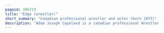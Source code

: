 ```yaml
---
pageid: 306723
title: "Edge (wrestler)"
short_summary: "Canadian professional wrestler and actor (born 1973)"
description: "Adam Joseph Copeland is a canadian professional Wrestler and Actor. He is currently signed by all elite Wrestling where he performs under his real Name and is a former one-time Aew Tnt Champion. He was inducted into the wwe Hall of Fame in 2012. He is best known for his Tenure at Wwe from 1998 to 2023 where he was known under the Ring Name Edge."
---
```

